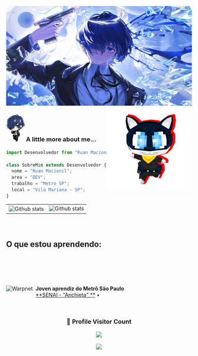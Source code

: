 
 <img align="center" height="270px" width="1000px" src="GHVrppMaoAATZFN.jpg_large" alt="Github stats" />

 <img align='right' src="https://github.com/Macionil-San/rachi/blob/main/dbzrgxa-96a07b17-1dc4-4a0d-bf10-f5f5150108ad.gif?raw=true" width="230">

### <img src="tumblr_5f0c85c1c346faaaf817269d0ec5530c_2de778b1_500.png" width="50"> A little more about me...  


```js
import Desenvolvedor from "Ruan Macionil";

class SobreMim extends Desenvolvedor {
  nome = "Ruan Macionil";
  area = "DEV";
  trabalho = "Metro SP";
  local = "Vila Mariana - SP";
}


```



<table>
  <tr>
    <td>
     <img align="center" src="https://github-readme-stats.vercel.app/api?username=hyuttea&show_icons=true&theme=radical" alt="Github stats" />
      </td>
    <td>
<img align="left" src="https://github-readme-stats.vercel.app/api/top-langs/?username=hyuttea&theme=dark&hide_&include_all_commits=true&count_private=true&layout=compact" alt="Github stats" />
  </td>
  
  </tr>
</table><br/>

#
## O que estou aprendendo:

<div align="center" style="display: inline_block"><br/>
    <img align="center" alt="" src="https://img.shields.io/badge/HTML5-E34F26?style=for-the-badge&logo=html5&logoColor=white"/>
    <img align="center" alt="" src="https://img.shields.io/badge/CSS3-1572B6?style=for-the-badge&logo=css3&logoColor=white"/>
    <img align="center" alt="" src="https://img.shields.io/badge/JavaScript-F7DF1E?style=for-the-badge&logo=javascript&logoColor=black"/>
    <img align="center" alt="" src="https://img.shields.io/badge/GIT-E44C30?style=for-the-badge&logo=git&logoColor=white"/>
</div>

<br/>



<br>



[<img align="left" height="35px" width="80px" alt="Warpnet" src="https://github.com/G648/G648/assets/54600850/df40fbee-6a0b-4243-a2db-9f7e0c7391ea"/>](https://sp.senai.br/unidade/conectividade/)

**Joven aprendiz do Metrô São Paulo** \
[**SENAI - "Anchieta" **](https://sp.senai.br/unidade/conectividade/) •
<br/>



<br>
 
 
<div align=center>
  <h3><b>📍 Profile Visitor Count</b></h3> <img src="https://media.giphy.com/media/WUlplcMpOCEmTGBtBW/giphy.gif" width="160">
</div>
    
<p align="center" >   
  <img src="https://profile-counter.glitch.me/hyuttea/count.svg" />  
</p>
